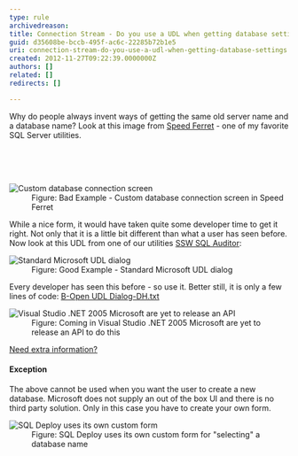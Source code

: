 ```yaml
---
type: rule
archivedreason: 
title: Connection Stream - Do you use a UDL when getting database settings?
guid: d35608be-bccb-495f-ac6c-22285b72b1e5
uri: connection-stream-do-you-use-a-udl-when-getting-database-settings
created: 2012-11-27T09:22:39.0000000Z
authors: []
related: []
redirects: []

---
```



<p>Why do people always invent ways of getting the same old server name and a database name? Look at this image from <a href="http&#58;//www.ssw.com.au/ssw/Standards/DeveloperGeneral/SQLservertools.aspx#SpeedFerret">Speed Ferret</a> - one of my favorite SQL Server utilities.</p>
<br><excerpt class='endintro'></excerpt><br>
​<dl class="badImage"><dt><img alt="Custom database connection screen " src="http&#58;//www.ssw.com.au/ssw/Standards/Rules/Images/CustomDatabaseConnectionScreen.jpg" /></dt>
<dd>Figure&#58; Bad Example - Custom database connection screen in Speed Ferret</dd></dl>
<div>While a nice form, it would have taken quite some developer time to get it right. Not only that it is a little bit different than what a user has seen before. Now look at this UDL from one of our utilities <a href="http&#58;//www.ssw.com.au/ssw/SQLAuditor">SSW SQL Auditor</a>&#58;</div>
<dl class="goodImage"><dt><img alt="Standard Microsoft UDL dialog" src="http&#58;//www.ssw.com.au/ssw/Standards/Rules/Images/StandardMSUDLDialog.jpg" /></dt>
<dd>Figure&#58; Good Example - Standard Microsoft UDL dialog</dd></dl>
<div>Every developer has seen this before - so use it. Better still, it is only a few lines of code&#58; <a href="http&#58;//www.ssw.com.au/ssw/KB/Codebase/05VB-Net/B-Open%20UDL%20Dialog-DH.txt">B-Open UDL Dialog-DH.txt</a> </div>
<dl class="image"><dt><img alt=" Visual Studio .NET 2005 Microsoft are yet to release an API" src="http&#58;//www.ssw.com.au/ssw/Standards/Rules/Images/ReleaseAPI.jpg" /></dt>
<dd>Figure&#58; Coming in Visual Studio .NET 2005 Microsoft are yet to release an API to do this</dd></dl>
<div><a href="http&#58;//www.ssw.com.au/ssw/Standards/BetterSoftwareSuggestions/MSForm.aspx#InvokingOLEBDataLinkPropertiesDialog">Need extra information?</a></div>
<h4>Exception</h4>
<div>The above cannot be used when you want the user to create a new database. Microsoft does not supply an out of the box UI and there is no third party solution. Only in this case you have to create your own form.</div>
<dl class="image"><dt><img alt="SQL Deploy uses its own custom form " src="http&#58;//www.ssw.com.au/ssw/Standards/Rules/Images/SQLDeploy.jpg" /></dt>
<dd>Figure&#58; SQL Deploy uses its own custom form for &quot;selecting&quot; a database name</dd></dl>




